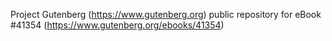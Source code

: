 Project Gutenberg (https://www.gutenberg.org) public repository for eBook #41354 (https://www.gutenberg.org/ebooks/41354)
